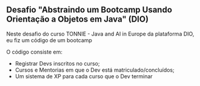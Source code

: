 ## Desafio "Abstraindo um Bootcamp Usando Orientação a Objetos em Java" (DIO)

Neste desafio do curso TONNIE - Java and AI in Europe da plataforma DIO, eu fiz um código de um bootcamp 

O código consiste em:
- Registrar Devs inscritos no curso;
- Cursos e Mentorias em que o Dev está matriculado/concluídos;
- Um sistema de XP para cada curso que o Dev terminar 
